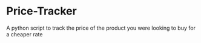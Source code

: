 # Price-Tracker
A python script to track the price of the product you were looking to buy for a cheaper rate

